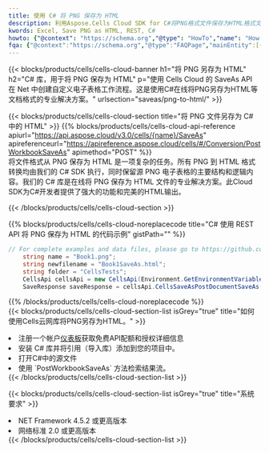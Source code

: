 ```yaml
---
title: 使用 C# 将 PNG 保存为 HTML
description: 利用Aspose.Cells Cloud SDK for C#将PNG格式文件保存为HTML格式文件。
kwords: Excel, Save PNG as HTML, REST, C#
howto: {"@context": "https://schema.org","@type": "HowTo","name": "How to save PNG as HTML using the Cells Cloud Net library.","description": "How to save PNG as HTML using the Cells Cloud Net library.","image": {"@type": "ImageObject"},"url": "/net/saveas/png-to-html/","step": [{ "@type": "HowToStep","name": "How to save PNG as HTML using the Cells Cloud Net library. step 1", "image": {"@type": "ImageObject",},"url": "/net/saveas/png-to-html/","text": "Register an account at <a href='https://dashboard.aspose.cloud/'>Dashboard</a> to get free API quota & authorization details",},{ "@type": "HowToStep","name": "How to save PNG as HTML using the Cells Cloud Net library. step 1", "image": {"@type": "ImageObject",},"url": "/net/saveas/png-to-html/","text": "Install C# library and add the reference (import the library) to your project.",},{ "@type": "HowToStep","name": "How to save PNG as HTML using the Cells Cloud Net library. step 1", "image": {"@type": "ImageObject",},"url": "/net/saveas/png-to-html/","text": "Open the source file in C#",},{ "@type": "HowToStep","name": "How to save PNG as HTML using the Cells Cloud Net library. step 1", "image": {"@type": "ImageObject",},"url": "/net/saveas/png-to-html/","text": "Use the `PostWorkbookSaveAs` method to retrieve the resulting stream.",}, ],"supply": {"@type": "HowToSupply","name": "document"},"tool": [{"@type": "HowToTool","name": "Visual Studio, Visual Studio Code, Rider"},{"@type": "HowToTool","name": "Aspose Cells"}],"totalTime": "PT6M"}
fqa: {"@context":"https://schema.org","@type":"FAQPage","mainEntity":[{"@type":"Question","name":"Why save file as other formats file in C# using REST API?","acceptedAnswer":{"@type":"Answer","text":"Documents are encoded in many ways, and some files may be incompatible with the software you use. To open and read such files, just save them as appropriate file formats.<br/><ol><li>Install .NET SDK and add the reference (import the library) to your project.</li><li>Open the source file in C# using REST API.</li><li>Call the PostWorkbookSaveAsRequest() method, passing an output filename with required extension.</li><li>Get the result of save as a separate file.</li></ol>"}},{"@type":"Question","name":"What file formats can I save as with your C# library?","acceptedAnswer":{"@type":"Answer","text":"We support a variety of file formats for conversion using .NET library, including XLSX, Excel, xls , PDF, CSV, HTML, Markdown, XML, PNG, JPG, TIFF, Json, TXT and many more."}},{"@type":"Question","name":"What is the maximum allowed file size for conversion using this .NET library?","acceptedAnswer":{"@type":"Answer","text":"There are no file size limits for format conversions using .NET library."}}]}
---
```

{{< blocks/products/cells/cells-cloud-banner h1="将 PNG 另存为 HTML" h2="C# 库，用于将 PNG 保存为 HTML" p="使用 Cells Cloud 的 SaveAs API 在 Net 中创建自定义电子表格工作流程。这是使用C#在线将PNG另存为HTML等文档格式的专业解决方案。" urlsection="saveas/png-to-html/" >}}

{{< blocks/products/cells/cells-cloud-section title="将 PNG 文件另存为 C# 中的 HTML" >}}
{{% blocks/products/cells/cells-cloud-api-reference apiurl="https://api.aspose.cloud/v3.0/cells/{name}/SaveAs" apireferenceurl="https://apireference.aspose.cloud/cells/#/Conversion/PostWorkbookSaveAs" apimethod="POST" %}}
<br/>
将文件格式从 PNG 保存为 HTML 是一项复杂的任务。所有 PNG 到 HTML 格式转换均由我们的 C# SDK 执行，同时保留源 PNG 电子表格的主要结构和逻辑内容。我们的 C# 库是在线将 PNG 保存为 HTML 文件的专业解决方案。此Cloud SDK为C#开发者提供了强大的功能和完美的HTML输出。

{{< /blocks/products/cells/cells-cloud-section >}}

{{% blocks/products/cells/cells-cloud-noreplacecode title="C# 使用 REST API 将 PNG 保存为 HTML 的代码示例" gistPath="" %}}
  
```cs
// For complete examples and data files, please go to https://github.com/aspose-cells-cloud/aspose-cells-cloud-dotnet/
    string name = "Book1.png";
    string newfilename = "Book1SaveAs.html";
    string folder = "CellsTests";
    CellsApi cellsApi = new CellsApi(Environment.GetEnvironmentVariable("ProductClientId"), Environment.GetEnvironmentVariable("ProductClientSecret"));
    SaveResponse saveResponse = cellsApi.CellsSaveAsPostDocumentSaveAs(name, null, newfilename, null,null,folder);
```
  
{{% /blocks/products/cells/cells-cloud-noreplacecode %}}
<br/>
{{< blocks/products/cells/cells-cloud-section-list isGrey="true" title="如何使用Cells云网库将PNG另存为HTML。" >}}
<li>注册一个帐户<a href="https://dashboard.aspose.cloud/">仪表板</a>获取免费API配额和授权详细信息</li>
<li>安装 C# 库并将引用（导入库）添加到您的项目中。</li>
<li>打开C#中的源文件</li>
<li>使用 `PostWorkbookSaveAs` 方法检索结果流。</li>
{{< /blocks/products/cells/cells-cloud-section-list >}}

{{< blocks/products/cells/cells-cloud-section-list isGrey="true" title="系统要求" >}}
<li>NET Framework 4.5.2 或更高版本</li>
<li>网络标准 2.0 或更高版本</li>
{{< /blocks/products/cells/cells-cloud-section-list >}}

